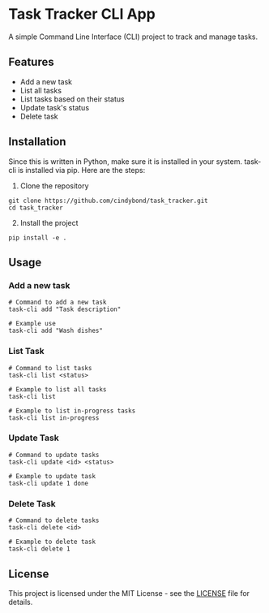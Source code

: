 # Task Tracker CLI App

A simple Command Line Interface (CLI) project to track and manage tasks. 

## Features
- Add a new task
- List all tasks
- List tasks based on their status
- Update task's status
- Delete task

## Installation
Since this is written in Python, make sure it is installed in your system. 
task-cli is installed via pip. Here are the steps:
1. Clone the repository
```
git clone https://github.com/cindybond/task_tracker.git
cd task_tracker
```
2. Install the project 
```
pip install -e .
```

## Usage
### Add a new task 
```
# Command to add a new task 
task-cli add "Task description"

# Example use
task-cli add "Wash dishes" 
```

### List Task
```
# Command to list tasks
task-cli list <status>

# Example to list all tasks
task-cli list

# Example to list in-progress tasks
task-cli list in-progress
```

### Update Task
```
# Command to update tasks
task-cli update <id> <status>

# Example to update task
task-cli update 1 done
```

### Delete Task
```
# Command to delete tasks
task-cli delete <id>

# Example to delete task
task-cli delete 1
```

## License 
This project is licensed under the MIT License - see the [LICENSE](LICENSE) file for details.